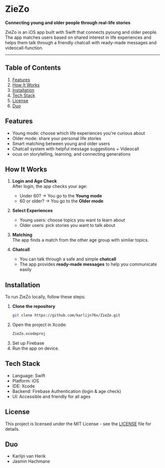 # ZieZo   
**Connecting young and older people through real-life stories**

ZieZo is an iOS app built with Swift that connects pyoung and older people. The app matches users based on shared interest in life experiences and helps them talk through a friendly chatcall with ready-made messages and videocall-function.

---

## Table of Contents
1. [Features](#features)
2. [How It Works](#how-it-works)
3. [Installation](#installation)
4. [Tech Stack](#tech-stack)
5. [License](#license)
6. [Duo](#duo)



## Features

- Young mode: choose which life experiences you're curious about  
- Older mode: share your personal life stories  
- Smart matching between young and older users  
- Chatcall system with helpful message suggestions + Videocall 
- ocus on storytelling, learning, and connecting generations  



## How It Works

1. **Login and Age Check**  
   After login, the app checks your age:
   - Under 60? → You go to the **Young mode**
   - 60 or older? → You go to the **Older mode**

2. **Select Experiences**  
   - Young users: choose topics you want to learn about  
   - Older users: pick stories you want to talk about  

3. **Matching**  
   The app finds a match from the other age group with similar topics.

4. **Chatcall**  
   - You can talk through a safe and simple **chatcall**  
   - The app provides **ready-made messages** to help you communicate easily



## Installation

To run ZieZo locally, follow these steps:

1. **Clone the repository**  
   ```bash
   git clone https://github.com/karlijn76x/ZieZo.git
2. Open the project in Xcode:
   ```bash
   ZieZo.xcodeproj
3. Set up Firebase
4.  Run the app on device.

## Tech Stack
- Language: Swift
- Platform: iOS
- IDE: Xcode
- Backend: Firebase 
 Authentication (login & age check)
- UI: Accessible and friendly for all ages


## License

This project is licensed under the MIT License - see the [LICENSE](LICENSE) file for details.

## Duo
- Karlijn van Herik
- Jasmin Hachmane
